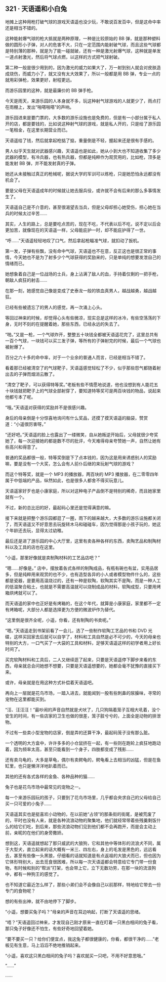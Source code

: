 ## 321 · 天语遥和小白兔

地摊上这种用枪打破气球的游戏天语遥也没少玩，不敢说百发百中，但是这命中率还是相当不错的。

这种能射爆气球的枪大抵就是两种原理，一种是比较原始的 BB 弹，就是那种塑料做的圆形小子弹，对人的危害不大，只在一定范围内能射破气球，而且这些气球都是特别薄的那种，就是为了能一碰就破，还有一种是激光射爆气球，这种就是单发一道点射激光，然后将气球点燃，以这样的方式把气球射破。

第二种一般是很少用到的，因为激光的威力如果大了，万一射到别人就会对皮肤造成烧伤，而威力小了，就又没有太大效果了，所以一般都是用 BB 弹，专业一点的就用彩弹枪，效果更好，射程更远。

而游乐园里的这种，就是最廉价的 BB 弹手枪。

今天是雨天，来游乐园的人本身就不多，玩这种射气球游戏的人就更少了，雨点打在雨棚上，发出“啪嗒啪嗒”的声响。

游乐园进来是要门票的，大多数的游乐设施也是免费的，但是有一小部分属于私人开的店，都是要钱的，比如说这种射气球的游戏，就是私人开的，只是给了游乐园一笔租金，在这里长期营业而已。

天语遥给了钱，然后就拿起枪掂了掂，重量倒是不轻，握起来还是很有手感的。

男人似乎天生就对武器感兴趣，天语遥也是如此，她从小到大也不知道收集了多少武器的模型，有冷兵器，也有热兵器，但都是纯粹作为观赏用的，比如枪，顶多是能发射 BB 弹，并不能发射真的子弹。

她还从未接触过真正的枪械呢，据说大学的军训可以练枪，只是她恐怕永远都没有机会了。

要是父母在天语遥成年的时候就让她去服兵役，或许就不会有后来的那么多事情发生了。

天语遥自己是不介意的，甚至很渴望去当兵，但是父母却担心她受伤，担心她在当兵的时候太过辛苦……

其实，人生的路上，总是要吃点苦的，现在不吃，不代表以后不吃，说不定以后会更加苦，就像现在的天语遥一样，父母能庇护一时，却不能庇护得了一世。

“呼……”天语遥轻轻地叹了口气，然后拿起枪瞄准气球，就扣动了扳机。

第一发，子弹有些飘，没有命中气球，天语遥也不在意，反正这也是很正常的事情，今天她也不是为了射多少个气球获得的奖励来的，只是单纯的想要发泄自己的情绪而已。

她想象着自己是一位战场的士兵，身上沾满了敌人的血，手持着仅剩的一把手枪，朝敌人疯狂的射击……

在那一刻，她感觉自己像是变成了史泰龙一般的铁血真男人，越战越勇，越战越狂。

已经有些被遗忘了的男人的感觉，再一次涌上心头。

等回过神来的时候，却觉得心头有些微凉，现实总是这样的冰冷，有些空荡荡的下身，无时不刻的在提醒着她，那些东西，已经永远的失去了。

“啪。”又是一枪，一个气球炸开，整整五十块钱全都被天语遥花完了，这里总共有一百个气球，一块钱可以买三发子弹，等所有的子弹射完的时候，最后一个气球也被射爆了。

百分之六十多的命中率，对于一个业余的普通人而言，已经是相当不错了。

看着那已经被清空了的气球靶子，天语遥感觉轻松了不少，似乎那些怨气都随着射出去的子弹而烟消云散了。

“清空了靶子，可以获得特等奖。”老板有些不情愿地说道，他也没想到有人能花五十块钱就把靶子上的气球全部射穿了，要知道特等奖可是两百块钱的物品，说起来他都亏本了呢。

“哦。”天语遥对获得的奖励并不是很感兴趣。

身后的母亲倒是十分惊喜地询问有什么奖品，还摸了摸天语遥的脑袋，赞赏道：“小遥很厉害呀。”

“还好吧。”天语遥的脸上也露出了一缕微笑，自从她叛逆开始后，父母就很少夸奖她了，每一次迎接她的都是数不尽的批评，今天难得母亲夸赞她一声，自然让她有些高兴和得意了。

普通的奖品都很一般，特等奖倒是下了点本钱的，因为这是用来诱惑别人的奖励嘛，要是没有一个大奖，怎么会有人前仆后继的来玩射气球的游戏？

而这个特等奖，就是一个 MP3 的播放器，两百块的 MP3 播放器，在二零零四年属于中低端的产品，纵然如此，也是很多人都舍不得买玩意儿。

天语遥家好歹也是小康家庭，所以对这种电子产品倒不是特别的稀奇，而且她家里就有一个。

不过，新的总比旧的好，最起码心里还是觉得满意的嘛。

接下来就是把整个游乐园都逛了一圈，雨下的越来越大，大多数的游乐设施都关闭了，而天语遥又不好意思去玩旋转木马和碰碰车，因为觉得那是小孩子玩的，她这个年龄还去玩，显得太过幼稚。

最后还是进了游乐园的中心大厅里，这里有卖各种各样的东西，卖陶艺品和制陶材料以及工具的店也在这里。

“小遥，那里好像就是卖制陶材料的工艺品店吧？”

“嗯……好像是。”
店中，摆放着各式各样的制陶成品，有瓶有碗也有盆，实用品居多，但是纯粹用来观赏的也不少，也有造型各异的小人或者模型物件什么的，这些都是瓷器，是要用高温烧过的，还有一种是软陶，软陶其实不是陶，而是一种人工的低温聚合粘土，也就是不需要高温就可以烧制成品的材料，软陶成型，只要用烤箱烘烤就可以了。

而天语遥的家中也正好是有烤箱的，在这个年代，就算是小康家庭，家里都不一定有烤箱呢，大部分人都是选择更为方便的微波炉作为替代。

“这里倒是很齐全呢，小遥，你看，还有制陶的书卖呢。”

“嗯。”天语遥走到书架前看了一会儿，选了一些制作软陶工艺品的书和 DVD 光碟，这样买回家去后就可以自学了，材料和工具自然是必不可少的，今天的母亲也特别的大方，一口气买了一大袋的工具和材料，足够天语遥这样的初学者用上好长时间了。

买完软陶材料和工具后，二人又继续逛了起来，只要是天语遥停下脚步来看的东西，母亲就总会问她想不想要，只要是天语遥想要的，她都会毫不犹豫的直接买下来。

或许，母亲就是在用这种方式补偿着天语遥吧。

再向上一层就是花鸟市场，一踏入进去，就能闻到一股有些刺鼻的尿臊味，寻常的宠物在这里都能买到。

“汪、汪汪汪！”最吵闹的声音自然就是犬吠了，几只狗隔着笼子互相大吼着，没个安生的时间，有一些店家的卫生也做的很差，笼子脏兮兮的，上面全是动物的排泄物。

不过有一些卖小型宠物的店家，倒是弄的还算干净，最起码笼子没有那么脏。

一个透明的大方盒中，许许多多的小仓鼠挤在一起，有一些则在跑轮上疯狂地跑动着，因为频率太高，甚至只能看到一个身子，四肢都变成了残影……

还有卖乌龟的，大多是草龟，偶尔有卖鳄龟的，鳄龟看上去相当的凶猛，但是在鱼缸里，也只是懒洋洋地趴着而已。

其他的还有各式各样的金鱼、各种品种的猫……

兔子也是花鸟市场中最常见的宠物之一。

每一个来游乐园玩的孩子，只要到了花鸟市场里，几乎都会央求自己的父母给自己买一只可爱的小兔子……

天语遥其实也是挺喜欢小动物的，在以前她“占领”的那条街的街尾，是被荒废了的，平时也没有人来，就是各种流浪动物的聚集地，他们就经常带着些残羹剩饭什么的给它们吃，到后来，那些流浪动物们见到他们都不会再跑开，而是会主动上前，亲昵的在他们的身旁撒娇。

想到这，天语遥就想起了那只威武的大狼狗，它和其他中等体形的流浪犬不同，属于大型犬，直立起来的话大概有一米三、四左右，身上的毛发是黑色的，远远看去，甚至有些像一头黑狼，仔细看的话就知道是有点返祖的大狼犬而已，但也因为它体形特别大，出去觅食很困难，所以每一次天语遥都会特意给它专门带一份食物，有时候和别的“帮派”打架，也会带上它，立下无数功劳，在那一块的流浪狗中，都有一种狗王的感觉了。

也不知道它最近怎么样了，那些小弟们会不会像自己以前那样，特地给它带去一份专门的食物呢？

想的有些出神，就不由地停下了脚步。

“小遥，想要买兔子吗？”母亲的声音在耳边响起，打断了天语遥的思绪。

“唔？”天语遥回过神来，才发现自己刚才原来一直在盯着一只黑白相间的兔子看，那只兔子好像还不怕生，有些好奇地回望着她。

“要不要买一只？给你们便宜点，我这兔子都很健康的，你看，都很干净的……”老板见有生意，马上滔滔不绝地推销起来。

“小遥，喜欢这只黑白相间的兔子吗？喜欢就买一只吧，不用不好意思哦。”

“……”

……
